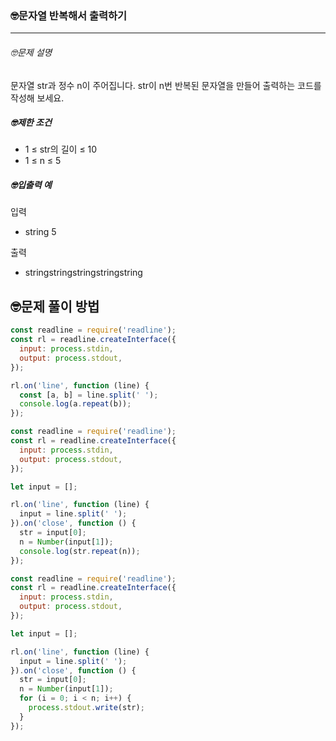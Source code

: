 ### 🤓문자열 반복해서 출력하기

---

###### 🤓문제 설명

문자열 str과 정수 n이 주어집니다.
str이 n번 반복된 문자열을 만들어 출력하는 코드를 작성해 보세요.

##### 🤓제한 조건

- 1 ≤ str의 길이 ≤ 10
- 1 ≤ n ≤ 5

##### 🤓입출력 예

입력

- string 5

출력

- stringstringstringstringstring

## 🤓문제 풀이 방법

```javascript
const readline = require('readline');
const rl = readline.createInterface({
  input: process.stdin,
  output: process.stdout,
});

rl.on('line', function (line) {
  const [a, b] = line.split(' ');
  console.log(a.repeat(b));
});
```

```javascript
const readline = require('readline');
const rl = readline.createInterface({
  input: process.stdin,
  output: process.stdout,
});

let input = [];

rl.on('line', function (line) {
  input = line.split(' ');
}).on('close', function () {
  str = input[0];
  n = Number(input[1]);
  console.log(str.repeat(n));
});
```

```javascript
const readline = require('readline');
const rl = readline.createInterface({
  input: process.stdin,
  output: process.stdout,
});

let input = [];

rl.on('line', function (line) {
  input = line.split(' ');
}).on('close', function () {
  str = input[0];
  n = Number(input[1]);
  for (i = 0; i < n; i++) {
    process.stdout.write(str);
  }
});
```
